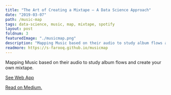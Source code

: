 ```yaml
---
title: "The Art of Creating a Mixtape — A Data Science Approach"
date: "2019-03-07"
path: /music-map
tags: data-science, music, map, mixtape, spotify
layout: post
foldnum: 3
featuredImage: "./musicmap.png"
description: "Mapping Music based on their audio to study album flows and create your own mixtape."
readmore: https://s-farooq.github.io/musicmap
---
```


Mapping Music based on their audio to study album flows and create your own mixtape.

[See Web App](https://s-farooq.github.io/musicmap)

[Read on Medium.](https://towardsdatascience.com/the-art-of-creating-a-mixtape-a-data-science-approach-1902065b1d1d)
